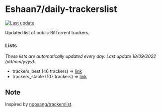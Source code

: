 
# Eshaan7/daily-trackerslist 

[![Last update](https://img.shields.io/badge/Last%20update-18/09/2022-blue.svg)](#)

Updated list of public BitTorrent trackers.

### Lists
*These lists are automatically updated every day. Last update 18/09/2022 (_dd/mm/yyyy_):*

* trackers_best (46 trackers) => [link](https://raw.githubusercontent.com/eshaan7/daily-trackerslist/master/trackers_best.txt)
* trackers_stable (107 trackers) => [link](https://raw.githubusercontent.com/eshaan7/daily-trackerslist/master/trackers_stable.txt)

## Note

Inspired by [ngosang/trackerslist](https://github.com/ngosang/trackerslist).
